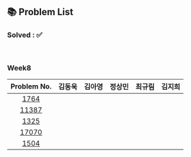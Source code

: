 ## 📚 Problem List 

### Solved : ✅

<br>

### Week8

|Problem No.|김동욱|김아영|정상민|최규림|김지희|
|:-----------:|:-----:|:----:|:----:|:----:|:----:|
|[1764](https://www.acmicpc.net/problem/1764)|   |   |  |  |  |
|[11387](https://www.acmicpc.net/problem/11387)|   |   |  |  |  |
|[1325](https://www.acmicpc.net/problem/1325)|   |   |  |   |  |
|[17070](https://www.acmicpc.net/problem/17070)|   |   |  |   |  |
|[1504](https://www.acmicpc.net/problem/1504)|   |  |  |   |  |

